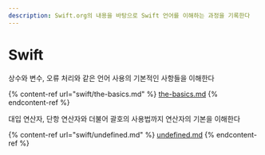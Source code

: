 ```yaml
---
description: Swift.org의 내용을 바탕으로 Swift 언어를 이해하는 과정을 기록한다
---
```


# Swift

상수와 변수, 오류 처리와 같은 언어 사용의 기본적인 사항들을 이해한다

{% content-ref url="swift/the-basics.md" %}
[the-basics.md](swift/the-basics.md)
{% endcontent-ref %}

대입 연산자, 단항 연산자와 더불어 괄호의 사용법까지 연산자의 기본을 이해한다

{% content-ref url="swift/undefined.md" %}
[undefined.md](swift/undefined.md)
{% endcontent-ref %}



